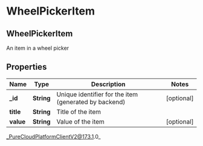 # WheelPickerItem

## WheelPickerItem
An item in a wheel picker

## Properties

|Name | Type | Description | Notes|
|------------ | ------------- | ------------- | -------------|
| **_id** | **String** | Unique identifier for the item (generated by backend) | [optional] |
| **title** | **String** | Title of the item | |
| **value** | **String** | Value of the item | [optional] |



_PureCloudPlatformClientV2@173.1.0_
